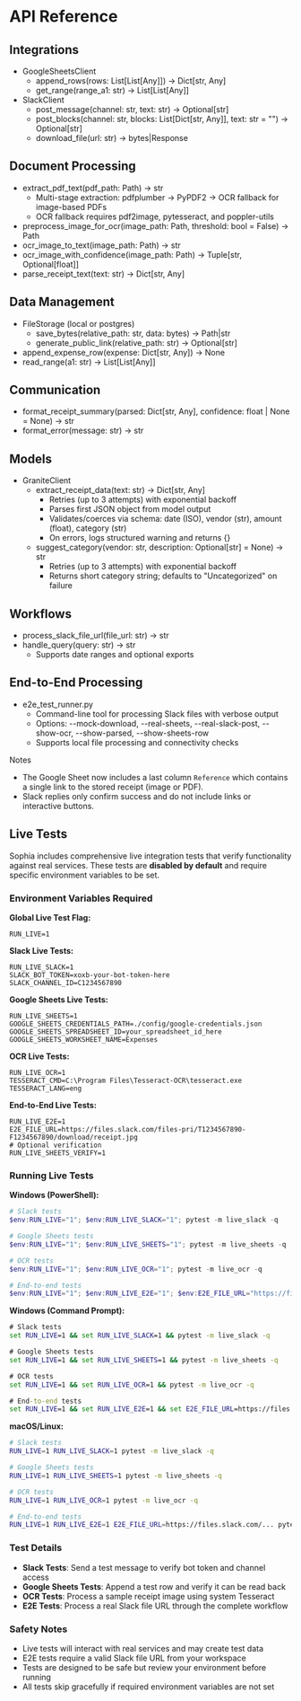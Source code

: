 # API Reference

## Integrations
- GoogleSheetsClient
  - append_rows(rows: List[List[Any]]) -> Dict[str, Any]
  - get_range(range_a1: str) -> List[List[Any]]
- SlackClient
  - post_message(channel: str, text: str) -> Optional[str]
  - post_blocks(channel: str, blocks: List[Dict[str, Any]], text: str = "") -> Optional[str]
  - download_file(url: str) -> bytes|Response

## Document Processing
- extract_pdf_text(pdf_path: Path) -> str
  - Multi-stage extraction: pdfplumber → PyPDF2 → OCR fallback for image-based PDFs
  - OCR fallback requires pdf2image, pytesseract, and poppler-utils
- preprocess_image_for_ocr(image_path: Path, threshold: bool = False) -> Path
- ocr_image_to_text(image_path: Path) -> str
- ocr_image_with_confidence(image_path: Path) -> Tuple[str, Optional[float]]
- parse_receipt_text(text: str) -> Dict[str, Any]

## Data Management
- FileStorage (local or postgres)
  - save_bytes(relative_path: str, data: bytes) -> Path|str
  - generate_public_link(relative_path: str) -> Optional[str]
- append_expense_row(expense: Dict[str, Any]) -> None
- read_range(a1: str) -> List[List[Any]]

## Communication
- format_receipt_summary(parsed: Dict[str, Any], confidence: float | None = None) -> str
- format_error(message: str) -> str

## Models
- GraniteClient
  - extract_receipt_data(text: str) -> Dict[str, Any]
    - Retries (up to 3 attempts) with exponential backoff
    - Parses first JSON object from model output
    - Validates/coerces via schema: date (ISO), vendor (str), amount (float), category (str)
    - On errors, logs structured warning and returns {}
  - suggest_category(vendor: str, description: Optional[str] = None) -> str
    - Retries (up to 3 attempts) with exponential backoff
    - Returns short category string; defaults to "Uncategorized" on failure

## Workflows
- process_slack_file_url(file_url: str) -> str
- handle_query(query: str) -> str
  - Supports date ranges and optional exports

## End-to-End Processing
- e2e_test_runner.py
  - Command-line tool for processing Slack files with verbose output
  - Options: --mock-download, --real-sheets, --real-slack-post, --show-ocr, --show-parsed, --show-sheets-row
  - Supports local file processing and connectivity checks

Notes
- The Google Sheet now includes a last column `Reference` which contains a single link to the stored receipt (image or PDF).
- Slack replies only confirm success and do not include links or interactive buttons.

## Live Tests

Sophia includes comprehensive live integration tests that verify functionality against real services. These tests are **disabled by default** and require specific environment variables to be set.

### Environment Variables Required

**Global Live Test Flag:**
```
RUN_LIVE=1
```

**Slack Live Tests:**
```
RUN_LIVE_SLACK=1
SLACK_BOT_TOKEN=xoxb-your-bot-token-here
SLACK_CHANNEL_ID=C1234567890
```

**Google Sheets Live Tests:**
```
RUN_LIVE_SHEETS=1
GOOGLE_SHEETS_CREDENTIALS_PATH=./config/google-credentials.json
GOOGLE_SHEETS_SPREADSHEET_ID=your_spreadsheet_id_here
GOOGLE_SHEETS_WORKSHEET_NAME=Expenses
```

**OCR Live Tests:**
```
RUN_LIVE_OCR=1
TESSERACT_CMD=C:\Program Files\Tesseract-OCR\tesseract.exe
TESSERACT_LANG=eng
```

**End-to-End Live Tests:**
```
RUN_LIVE_E2E=1
E2E_FILE_URL=https://files.slack.com/files-pri/T1234567890-F1234567890/download/receipt.jpg
# Optional verification
RUN_LIVE_SHEETS_VERIFY=1
```

### Running Live Tests

**Windows (PowerShell):**
```powershell
# Slack tests
$env:RUN_LIVE="1"; $env:RUN_LIVE_SLACK="1"; pytest -m live_slack -q

# Google Sheets tests
$env:RUN_LIVE="1"; $env:RUN_LIVE_SHEETS="1"; pytest -m live_sheets -q

# OCR tests
$env:RUN_LIVE="1"; $env:RUN_LIVE_OCR="1"; pytest -m live_ocr -q

# End-to-end tests
$env:RUN_LIVE="1"; $env:RUN_LIVE_E2E="1"; $env:E2E_FILE_URL="https://files.slack.com/..."; pytest -m live_e2e -q
```

**Windows (Command Prompt):**
```cmd
# Slack tests
set RUN_LIVE=1 && set RUN_LIVE_SLACK=1 && pytest -m live_slack -q

# Google Sheets tests
set RUN_LIVE=1 && set RUN_LIVE_SHEETS=1 && pytest -m live_sheets -q

# OCR tests
set RUN_LIVE=1 && set RUN_LIVE_OCR=1 && pytest -m live_ocr -q

# End-to-end tests
set RUN_LIVE=1 && set RUN_LIVE_E2E=1 && set E2E_FILE_URL=https://files.slack.com/... && pytest -m live_e2e -q
```

**macOS/Linux:**
```bash
# Slack tests
RUN_LIVE=1 RUN_LIVE_SLACK=1 pytest -m live_slack -q

# Google Sheets tests
RUN_LIVE=1 RUN_LIVE_SHEETS=1 pytest -m live_sheets -q

# OCR tests
RUN_LIVE=1 RUN_LIVE_OCR=1 pytest -m live_ocr -q

# End-to-end tests
RUN_LIVE=1 RUN_LIVE_E2E=1 E2E_FILE_URL=https://files.slack.com/... pytest -m live_e2e -q
```

### Test Details

- **Slack Tests**: Send a test message to verify bot token and channel access
- **Google Sheets Tests**: Append a test row and verify it can be read back
- **OCR Tests**: Process a sample receipt image using system Tesseract
- **E2E Tests**: Process a real Slack file URL through the complete workflow

### Safety Notes

- Live tests will interact with real services and may create test data
- E2E tests require a valid Slack file URL from your workspace
- Tests are designed to be safe but review your environment before running
- All tests skip gracefully if required environment variables are not set
